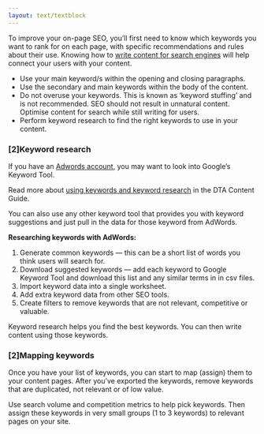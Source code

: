 ```yaml
---
layout: text/textblock
---
```


To improve your on-page SEO, you’ll first need to know which keywords you want to rank for on each page, with specific recommendations and rules about their use. Knowing how to [write content for search engines](https://guides.service.gov.au/content-guide/search-engines/) will help connect your users with your content.

- Use your main keyword/s within the opening and closing paragraphs.
- Use the secondary and main keywords within the body of the content.
- Do not overuse your keywords. This is known as ‘keyword stuffing’ and is not recommended. SEO should not result in unnatural content. Optimise content for search while still writing for users.
- Perform keyword research to find the right keywords to use in your content. 

### [2]Keyword research
If you have an [Adwords account](https://adwords.google.com/intl/en_au/home/tools/keyword-planner/), you may want to look into Google’s Keyword Tool. 

Read more about [using keywords and keyword research](https://guides.service.gov.au/content-guide/search-engines/#keywords) in the DTA Content Guide.

You can also use any other keyword tool that provides you with keyword suggestions and just pull in the data for those keyword from AdWords.

**Researching keywords with AdWords:**
1. Generate common keywords — this can be a short list of words you think users will search for.
2. Download suggested keywords — add each keyword to Google Keyword Tool and download this list and any similar terms in in csv files.
3. Import keyword data into a single worksheet.
4. Add extra keyword data from other SEO tools.
5. Create filters to remove keywords that are not relevant, competitive or valuable.

Keyword research helps you find the best keywords. You can then write content using those keywords.

### [2]Mapping keywords
Once you have your list of keywords, you can start to map (assign) them to your content pages. After you’ve exported the keywords, remove keywords that are duplicated, not relevant or of low value.

Use search volume and competition metrics to help pick keywords. Then assign these keywords in very small groups (1 to 3 keywords) to relevant pages on your site.
